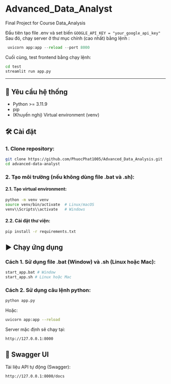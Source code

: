 # Advanced_Data_Analyst
Final Project for Course Data_Analysis

Đầu tiên tạo file .env và set biến `GOOGLE_API_KEY = "your_google_api_key"`
Sau đó, chạy server ở thư mục chính (cao nhất) bằng lệnh :

```python
 uvicorn app:app --reload --port 8000
 ```
Cuối cùng, test frontend bằng chạy lệnh:

```bash
cd test
streamlit run app.py
```

---

## 🚀 Yêu cầu hệ thống
- Python >= 3.11.9
- pip
- (Khuyến nghị) Virtual environment (venv)

## 🛠️ Cài đặt

### 1. Clone repository:

```bash
git clone https://github.com/PhuocPhat1005/Advanced_Data_Analysis.git
cd advanced-data-analyst
```

### 2. Tạo môi trường (nếu không dùng file .bat và .sh):
#### 2.1. Tạo virtual environment:

```bash
python -m venv venv
source venv/bin/activate  # Linux/macOS
venv\\Scripts\\activate   # Windows
```

#### 2.2. Cài đặt thư viện:

```bash
pip install -r requirements.txt
```


## ▶️ Chạy ứng dụng

### Cách 1. Sử dụng file .bat (Window) và .sh (Linux hoặc Mac):
```bash
start_app.bat # Window
start_app.sh # Linux hoặc Mac
```


### Cách 2. Sử dụng câu lệnh python:

```bash
python app.py
```
Hoặc:

```bash
uvicorn app:app --reload
```
Server mặc định sẽ chạy tại:
```bash
http://127.0.0.1:8000
```
## 📘 Swagger UI
Tài liệu API tự động (Swagger):

```bash
http://127.0.0.1:8000/docs
```